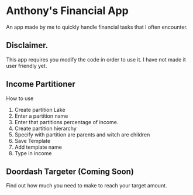# Anthony's Financial App

An app made by me to quickly handle financial tasks that I often encounter.

## Disclaimer.

This app requires you modify the code in order to use it. I have not made it user friendly yet.

## Income Partitioner

How to use

1. Create partition Lake
2. Enter a partition name
3. Enter that partitions percentage of income.
4. Create partition hierarchy
5. Specify with partition are parents and witch are children
6. Save Template
7. Add template name
8. Type in income

## Doordash Targeter (Coming Soon)

Find out how much you need to make to reach your target amount.
